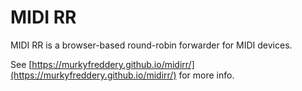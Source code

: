 # MIDI RR

MIDI RR is a browser-based round-robin forwarder for MIDI devices.

See [https://murkyfreddery.github.io/midirr/](https://murkyfreddery.github.io/midirr/) for more info.